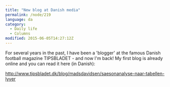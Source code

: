 ```yaml
---
title: "New blog at Danish media"
permalink: /node/219
language: da
category:
  - Daily life
  - Columns
modified: 2015-06-05T14:27:12Z
---
```


For several years in the past, I have been a 'blogger' at the famous Danish football magazine TIPSBLADET - and now I'm back! My first blog is already online and you can read it here (in Danish):

<http://www.tipsbladet.dk/blog/madsdavidsen/saesonanalyse-naar-tabellen-lyver>
